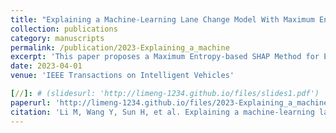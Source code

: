 ```yaml
---
title: "Explaining a Machine-Learning Lane Change Model With Maximum Entropy Shapley Values"
collection: publications
category: manuscripts
permalink: /publication/2023-Explaining_a_machine
excerpt: 'This paper proposes a Maximum Entropy-based SHAP Method for Explaining Lane Change Decisions in Autonomous Vehicles, Solving the Black-Box Nature of AI Techniques.'
date: 2023-04-01
venue: 'IEEE Transactions on Intelligent Vehicles'

[//]: # (slidesurl: 'http://limeng-1234.github.io/files/slides1.pdf')
paperurl: 'http://limeng-1234.github.io/files/2023-Explaining_a_machine.pdf'
citation: 'Li M, Wang Y, Sun H, et al. Explaining a machine-learning lane change model with maximum entropy Shapley values[J]. IEEE Transactions on Intelligent Vehicles, 2023, 8(6): 3620-3628.'
---
```


